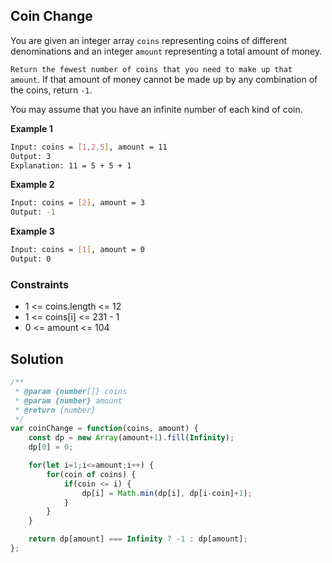
## Coin Change

You are given an integer array ```coins``` representing coins of different denominations and an integer ```amount``` representing a total amount of money.

```Return the fewest number of coins that you need to make up that amount```. If that amount of money cannot be made up by any combination of the coins, return ```-1```.

You may assume that you have an infinite number of each kind of coin.
 

**Example 1**
```bash
Input: coins = [1,2,5], amount = 11
Output: 3
Explanation: 11 = 5 + 5 + 1
```

**Example 2**
```bash
Input: coins = [2], amount = 3
Output: -1
```

**Example 3**
```bash
Input: coins = [1], amount = 0
Output: 0
```

### Constraints
- 1 <= coins.length <= 12
- 1 <= coins[i] <= 231 - 1
- 0 <= amount <= 104

## Solution

```javascript
/**
 * @param {number[]} coins
 * @param {number} amount
 * @return {number}
 */
var coinChange = function(coins, amount) {
    const dp = new Array(amount+1).fill(Infinity);
    dp[0] = 0;

    for(let i=1;i<=amount;i++) {
        for(coin of coins) {
            if(coin <= i) {
                dp[i] = Math.min(dp[i], dp[i-coin]+1);
            }
        }
    }

    return dp[amount] === Infinity ? -1 : dp[amount];
};
```
